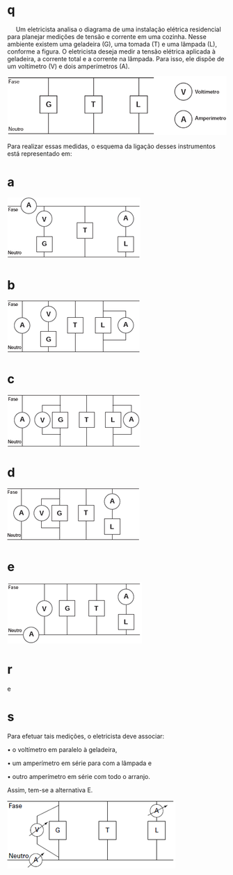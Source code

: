 # q
     Um eletricista analisa o diagrama de uma instalação elétrica residencial para planejar medições de tensão e corrente em uma cozinha. Nesse ambiente existem uma geladeira (G), uma tomada (T) e uma lâmpada (L), conforme a figura. O eletricista deseja medir a tensão elétrica aplicada à geladeira, a corrente total e a corrente na lâmpada. Para isso, ele dispõe de um voltímetro (V) e dois amperímetros (A).

![](0a18e36e-4827-a5b0-f58d-bd8d287eb16e.png)

Para realizar essas medidas, o esquema da ligação desses instrumentos está representado em:

# a
![](a9574e94-021d-7510-0029-56e3b3962657.png)

# b
![](7bba9edd-297a-419d-0343-8f7d235dc060.png)

# c
![](ba2ea263-950d-e6a9-3567-539d46cab614.png)

# d
![](c64e5c48-aed3-7d6f-af5d-0019425454f0.png)

# e
![](202ea7ff-e833-e4f6-72f6-871cc516a40f.png)

# r
e

# s
Para efetuar tais medições, o eletricista deve associar:

• o voltímetro em paralelo à geladeira,

• um amperímetro em série para com a lâmpada e

• outro amperímetro em série com todo o arranjo.

Assim, tem-se a alternativa E.

![](4e06e742-61e5-5dfb-cb03-3a010684fe75.png)
